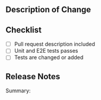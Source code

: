 ## Description of Change

<!--
Thank you for your Pull Request. Please provide a description above and review
the requirements below.

Contributors guide: https://github.com/PhotonicGluon/Excalibur/blob/main/CONTRIBUTING.md
-->

## Checklist

<!-- Remove items that do not apply. For completed items, change [ ] to [x]. -->

- [ ] Pull request description included
- [ ] Unit and E2E tests passes
- [ ] Tests are changed or added

## Release Notes

Summary: <!-- A one-line description of what's changed in this pull request -->

<!-- Include additional details about what this pull request does -->
